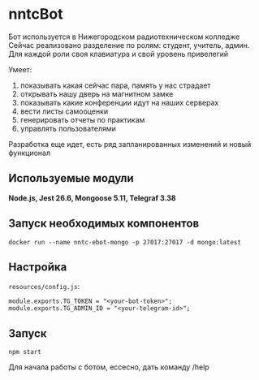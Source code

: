 # nntcBot

Бот используется в Нижегородском радиотехническом колледже\
Сейчас реализовано разделение по ролям: студент, учитель, админ.\
Для каждой роли своя клавиатура и свой уровень привелегий

Умеет:
1. показывать какая сейчас пара, память у нас страдает
2. открывать нашу дверь на магнитном замке
3. показывать какие конференции идут на наших серверах
4. вести листы самооценки
5. генерировать отчеты по практикам 
6. управлять пользователями

Разработка еще идет, есть ряд запланированных изменений и новый функционал

## Используемые модули
**Node.js, Jest 26.6, Mongoose 5.11, Telegraf 3.38**
## Запуск необходимых компонентов 

```
docker run --name nntc-ebot-mongo -p 27017:27017 -d mongo:latest
```

## Настройка

`resources/config.js`:

```
module.exports.TG_TOKEN = "<your-bot-token>";
module.exports.TG_ADMIN_ID = "<your-telegram-id>";
```

## Запуск
```
npm start
```
Для начала работы с ботом, ессесно, дать команду /help